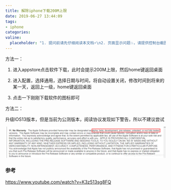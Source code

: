 ```yaml
---
title: 解除iphone下载200M上限
date: 2019-06-27 13:44:09
tags:
- iphone
categories:
valine:
  placeholder: "1. 提问前请先仔细阅读本文档⚡\n2. 页面显示问题💥，请提供控制台截图📸或者您的测试网址\n3. 其他任何报错💣，请提供详细描述和截图📸，祝食用愉快💪"
---
```


方法一：

1. 进入appstore点击软件下载，此时会提示200M上限，然后home键返回桌面

2. 进入配置，选择通用，选择日期与时间，将自动设置关闭，修改时间到将来的某一天，返回上一级，home键返回桌面

3. 点击一下刚刚下载软件的图标即可

方法二：

升级IOS13版本，但是当前为公测版本，阅读协议发现如下警告，所以不建议尝试

![ios01](../images/ios01.png)

### 参考

https://www.youtube.com/watch?v=K3z513sg8FQ

